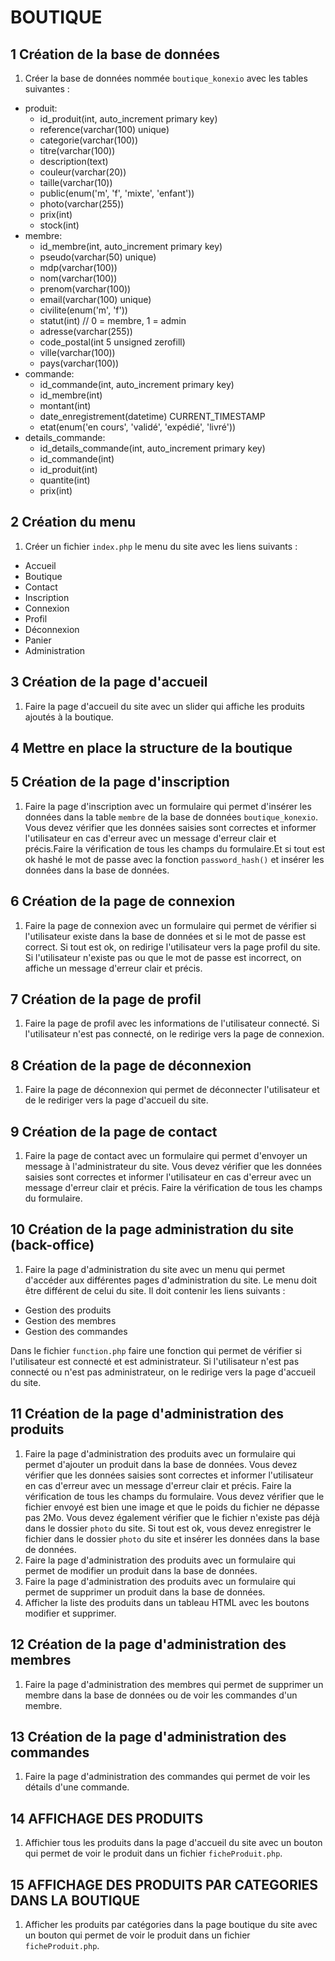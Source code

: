 # BOUTIQUE

## 1 Création de la base de données
1. Créer la base de données nommée `boutique_konexio` avec les tables suivantes :
- produit:
    - id_produit(int, auto_increment primary key)
    - reference(varchar(100) unique)
    - categorie(varchar(100))
    - titre(varchar(100))
    - description(text)
    - couleur(varchar(20))
    - taille(varchar(10))
    - public(enum('m', 'f', 'mixte', 'enfant'))
    - photo(varchar(255))
    - prix(int)
    - stock(int)
- membre:
    - id_membre(int, auto_increment primary key)
    - pseudo(varchar(50) unique)
    - mdp(varchar(100))
    - nom(varchar(100))
    - prenom(varchar(100))
    - email(varchar(100) unique)
    - civilite(enum('m', 'f'))
    - statut(int) // 0 = membre, 1 = admin 
    - adresse(varchar(255))
    - code_postal(int 5 unsigned zerofill)
    - ville(varchar(100))
    - pays(varchar(100))
- commande:
    - id_commande(int, auto_increment primary key)
    - id_membre(int)
    - montant(int)
    - date_enregistrement(datetime) CURRENT_TIMESTAMP
    - etat(enum('en cours', 'validé', 'expédié', 'livré'))
- details_commande:
    - id_details_commande(int, auto_increment primary key)
    - id_commande(int)
    - id_produit(int)
    - quantite(int)
    - prix(int)


## 2 Création du menu
1. Créer un fichier `index.php` le menu du site avec les liens suivants : 
- Accueil
- Boutique
- Contact
- Inscription
- Connexion
- Profil
- Déconnexion
- Panier
- Administration

## 3 Création de la page d'accueil
1. Faire la page d'accueil du site avec un slider qui affiche les  produits ajoutés à la boutique.

## 4 Mettre en place la structure de la boutique


## 5 Création de la page d'inscription
1. Faire la page d'inscription avec un formulaire qui permet d'insérer les données dans la table `membre` de la base de données `boutique_konexio`. Vous devez vérifier que les données saisies sont correctes et informer l'utilisateur en cas d'erreur avec un message d'erreur clair et précis.Faire la vérification de tous les champs du formulaire.Et si tout est ok hashé le mot de passe avec la fonction `password_hash()` et insérer les données dans la base de données.


## 6 Création de la page de connexion
1. Faire la page de connexion avec un formulaire qui permet de vérifier si l'utilisateur existe dans la base de données et si le mot de passe est correct. Si tout est ok, on redirige l'utilisateur vers la page profil du site. Si l'utilisateur n'existe pas ou que le mot de passe est incorrect, on affiche un message d'erreur clair et précis.

## 7 Création de la page de profil
1. Faire la page de profil avec les informations de l'utilisateur connecté. Si l'utilisateur n'est pas connecté, on le redirige vers la page de connexion.

## 8 Création de la page de déconnexion
1. Faire la page de déconnexion qui permet de déconnecter l'utilisateur et de le rediriger vers la page d'accueil du site.

## 9 Création de la page de contact
1. Faire la page de contact avec un formulaire qui permet d'envoyer un message à l'administrateur du site. Vous devez vérifier que les données saisies sont correctes et informer l'utilisateur en cas d'erreur avec un message d'erreur clair et précis. Faire la vérification de tous les champs du formulaire.

## 10 Création de la page administration du site (back-office)
1. Faire la page d'administration du site avec un menu qui permet d'accéder aux différentes pages d'administration du site. Le menu doit être différent de celui du site. Il doit contenir les liens suivants : 
- Gestion des produits
- Gestion des membres
- Gestion des commandes

Dans le fichier `function.php` faire une fonction qui permet de vérifier si l'utilisateur est connecté et est administrateur. Si l'utilisateur n'est pas connecté ou n'est pas administrateur, on le redirige vers la page d'accueil du site.

## 11 Création de la page d'administration des produits
1. Faire la page d'administration des produits avec un formulaire qui permet d'ajouter un produit dans la base de données. Vous devez vérifier que les données saisies sont correctes et informer l'utilisateur en cas d'erreur avec un message d'erreur clair et précis. Faire la vérification de tous les champs du formulaire. Vous devez vérifier que le fichier envoyé est bien une image et que le poids du fichier ne dépasse pas 2Mo. Vous devez également vérifier que le fichier n'existe pas déjà dans le dossier `photo` du site. Si tout est ok, vous devez enregistrer le fichier dans le dossier `photo` du site et insérer les données dans la base de données.
2. Faire la page d'administration des produits avec un formulaire qui permet de modifier un produit dans la base de données. 
3. Faire la page d'administration des produits avec un formulaire qui permet de supprimer un produit dans la base de données.
4. Afficher la liste des produits dans un tableau HTML avec les boutons modifier et supprimer.

## 12 Création de la page d'administration des membres
1. Faire la page d'administration des membres qui permet de supprimer un membre dans la base de données ou de voir les commandes d'un membre.

## 13 Création de la page d'administration des commandes
1. Faire la page d'administration des commandes qui permet de voir les détails d'une commande.

## 14 AFFICHAGE DES PRODUITS
1. Affichier tous les produits dans la page d'accueil du site avec un bouton qui permet de voir le produit dans un fichier `ficheProduit.php`.

## 15 AFFICHAGE DES PRODUITS PAR CATEGORIES DANS LA BOUTIQUE
1. Afficher les produits par catégories dans la page boutique du site avec un bouton qui permet de voir le produit dans un fichier `ficheProduit.php`.

